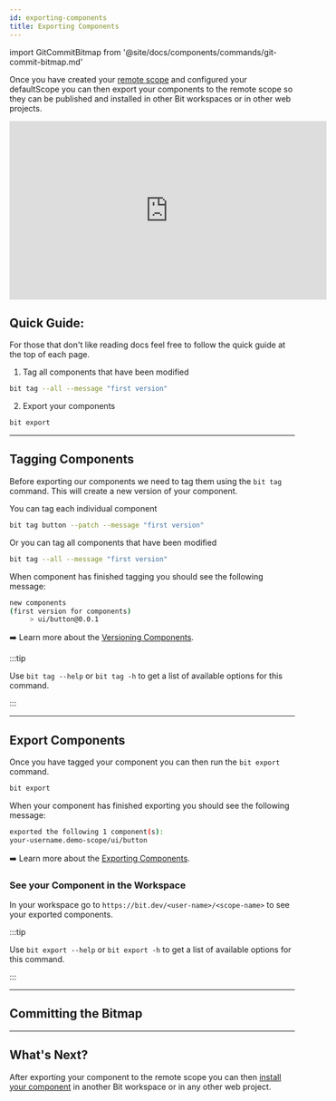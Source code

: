 ```yaml
---
id: exporting-components
title: Exporting Components
---
```


import GitCommitBitmap from '@site/docs/components/commands/git-commit-bitmap.md'

Once you have created your [remote scope](remote-scope) and configured your defaultScope you can then export your components to the remote scope so they can be published and installed in other Bit workspaces or in other web projects.

<iframe width="560" height="315" src="https://www.youtube.com/embed/7aupBUi3m6I" title="Versioning and exporting-components" frameborder="0" allow="accelerometer; autoplay; clipboard-write; encrypted-media; gyroscope; picture-in-picture" allowfullscreen></iframe>

## Quick Guide:

For those that don't like reading docs feel free to follow the quick guide at the top of each page.

1. Tag all components that have been modified

```bash
bit tag --all --message "first version"
```

2. Export your components

```bash
bit export
```

---

## Tagging Components

Before exporting our components we need to tag them using the `bit tag` command. This will create a new version of your component.

You can tag each individual component

```bash
bit tag button --patch --message "first version"
```

Or you can tag all components that have been modified

```bash
bit tag --all --message "first version"
```

When component has finished tagging you should see the following message:

```bash
new components
(first version for components)
     > ui/button@0.0.1
```

:arrow_right: Learn more about the [Versioning Components](/building-with-bit/versioning-components).

:::tip

Use `bit tag --help` or `bit tag -h` to get a list of available options for this command.

:::

---

## Export Components

Once you have tagged your component you can then run the `bit export` command.

```bash
bit export
```

When your component has finished exporting you should see the following message:

```bash
exported the following 1 component(s):
your-username.demo-scope/ui/button
```

:arrow_right: Learn more about the [Exporting Components](/building-with-bit/exporting-components).

### See your Component in the Workspace

In your workspace go to `https://bit.dev/<user-name>/<scope-name>` to see your exported components.

:::tip

Use `bit export --help` or `bit export -h` to get a list of available options for this command.

:::

---

## Committing the Bitmap

<GitCommitBitmap />

---

## What's Next?

After exporting your component to the remote scope you can then [install your component](installing-components) in another Bit workspace or in any other web project.
